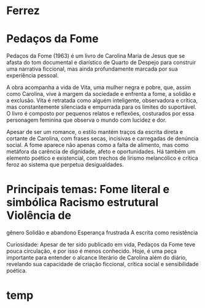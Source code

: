 # Ferrez

# 

# Pedaços da Fome

Pedaços da Fome (1963) é um livro de Carolina Maria de Jesus que se afasta do
tom documental e diarístico de Quarto de Despejo para construir uma narrativa
ficcional, mas ainda profundamente marcada por sua experiência pessoal.

A obra acompanha a vida de Vita, uma mulher negra e pobre, que, assim como
Carolina, vive à margem da sociedade e enfrenta a fome, a solidão e a
exclusão. Vita é retratada como alguém inteligente, observadora e crítica,
mas constantemente silenciada e empurrada para os limites do suportável. O
livro é composto por pequenos relatos e reflexões, costurados por essa
personagem feminina que observa o mundo com lucidez e dor.

Apesar de ser um romance, o estilo mantém traços da escrita direta e cortante
de Carolina, com frases secas, incisivas e carregadas de denúncia social. A
fome aparece não apenas como a falta de alimento, mas como metáfora da
carência de dignidade, afeto e oportunidades. Há também um elemento poético e
existencial, com trechos de lirismo melancólico e crítica feroz ao sistema
que perpetua desigualdades.

# Principais temas: Fome literal e simbólica Racismo estrutural Violência de
  gênero Solidão e abandono Esperança frustrada A escrita como resistência

Curiosidade: Apesar de ter sido publicado em vida, Pedaços da Fome teve pouca
circulação, e por isso é menos conhecido. Hoje, é uma peça importante para
entender o alcance literário de Carolina além do diário, revelando sua
capacidade de criação ficcional, crítica social e sensibilidade poética.

# temp
